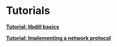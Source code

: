 
# Tutorials

**[Tutorial: libdill basics](tutorial-basics.html)**

**[Tutorial: Implementing a network protocol](tutorial-protocol.html)**
